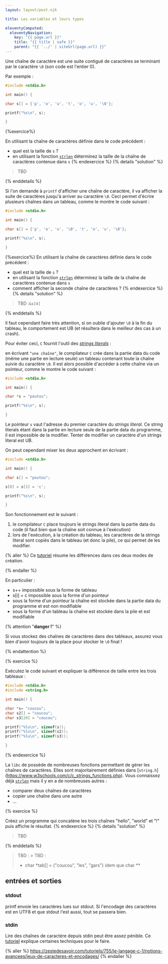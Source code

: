 ```yaml
---
layout: layout/post.njk

title: Les variables et leurs types

eleventyComputed:
  eleventyNavigation:
    key: "{{ page.url }}"
    title: "{{ title | safe }}"
    parent: "{{ '../' | siteUrl(page.url) }}"
---
```



Une chaîne de caractère est une suite contiguë de caractères se terminant par le caractère `\0` (son code est l'entier 0). 

Par exemple :

```c
#include <stdio.h>

int main() {

char s[] = {'p', 'o', 'u', 't', 'o', 'u', '\0'};

printf("%s\n", s);

}

```

{%exercice%}

En utilisant la chaîne de caractères définie dans le code précédent :

- quel est la taille de `s` ?
- en utilisant la fonction [`strlen`](https://koor.fr/C/cstring/strlen.wp) déterminez la taille de la chaîne de caractères contenue dans `s`
{% endexercice %}
{% details "solution" %}

> TBD

{% enddetails %}

Si l'on demande à `printf` d'afficher une chaîne de caractère, il va afficher la suite de caractères jusqu'à arriver au caractère `\0`. Ceci permet d'écrire plusieurs chaînes dans un tableau, comme le montre le code suivant :

```c
#include <stdio.h>

int main() {

char s[] = {'p', 'o', 'u', '\0', 't', 'o', 'u', '\0'};

printf("%s\n", s);

}

```

{%exercice%}
En utilisant la chaîne de caractères définie dans le code précédent :

- quel est la taille de `s` ?
- en utilisant la fonction [`strlen`](https://koor.fr/C/cstring/strlen.wp) déterminez la taille de la chaîne de caractères contenue dans `s`
- comment afficher la seconde chaîne de caractères ?
{% endexercice %}
{% details "solution" %}

> TBD :`&s[4]`

{% enddetails %}

Il faut cependant faire très attention, si on oublie d'ajouter `\0` à la fin du tableau, le comportement est UB (et résultera dans le meilleur des cas à un crash).

Pour éviter ceci, `C` fournit l'outil des [*strings literals*](https://learn.microsoft.com/fr-fr/cpp/c-language/c-string-literals?view=msvc-170) :

en écrivant `"une chaîne"`, le compilateur `C` crée dans la partie data du code (même une partie en lecture seule) un tableau contenant toute la chaîne suivie du caractère `\0`. Il est alors possible d'accéder à cette chaîne via un pointeur, comme le montre le code suivant :

```c
#include <stdio.h>

int main() {

char *s = "poutou";

printf("%s\n", s);

}

```

Le pointeur `s` vaut l'adresse du premier caractère du *strings literal*. Ce string literals étant dans la partie en lecture seule de la partie data du programme, il est impossible de la modifier. Tenter de modifier un caractère d'un strings literal est UB.

On peut cependant mixer les deux approchent en écrivant :

```c
#include <stdio.h>

int main() {

char s[] = "poutou";

s[0] = s[3] = 'c';

printf("%s\n", s);

}

```

Son fonctionnement est le suivant :

1. le compilateur `C` place toujours le strings literal dans la partie data du code (il faut bien que la chaîne soit connue à l'exécution)
2. lors de l'exécution, à la création du tableau, les caractères de la strings literal sont copiés dans le tableau (et donc la pile), ce qui permet de les modifier.

{% aller %}
Ce [tutoriel](https://www.codingninjas.com/studio/library/whats-the-difference-between-char-s-and-char-s-in-c) résume les différences dans ces deux modes de création.

{% endaller %}

En particulier :

- s++ impossible sous la forme de tableau
- s[i] = c impossible sous la forme d'un pointeur
- sous la forme d'un pointeur la chaîne est stockée dans la partie data du programme et est non modifiable
- sous la forme d'un tableau la chaîne est stockée dans la pile et est modifiable

{% attention "**danger !**" %}

Si vous stockez des chaînes de caractères dans des tableaux, assurez vous bien d'avoir toujours de la place pour stocker le `\0` final !

{% endattention %}

{% exercice %}

Exécutez le code suivant et expliquer la différence de taille entre les trois tableaux :

```c
#include <stdio.h>
#include <string.h>

int main() {

char *s= "coucou";
char s2[] = "coucou";
char s3[20] = "coucou";

printf("%lu\n", sizeof(s));
printf("%lu\n", sizeof(s2));
printf("%lu\n", sizeof(s3));

}

```

{% endexercice %}

La `libc` de possède de nombreuses fonctions permettant de gérer les chaînes de caractères. Elles sont majoritairement définies dans [`string.h`]
(https://www.w3schools.com/c/c_strings_functions.php). Vous connaissez déjà [`strlen`](https://koor.fr/C/cstring/strlen.wp) mais il y en a de nombreuses autres :

- comparer deux chaînes de caractères
- copier une chaîne dans une autre
- ...

{% exercice %}

Créez un programme qui concatène les trois chaînes "hello", "world" et "!" puis affiche le résultat.
{% endexercice %}
{% details "solution" %}

> TBD

{% enddetails %}

> TBD : > TBD : 
> - char *tab[] = {"coucou", "les", "gars"} idem que char **


## entrées et sorties

### stdout

printf envoie les caractères lues sur stdout. Si l'encodage des caractères est en UTF8 et que stdout l'est aussi, tout se passera bien.

### stdin

Lire des chaînes de caractère depuis stdin peut être assez pénible. Ce [tutoriel](https://www.scaler.com/topics/c/c-string-input-output-function/) explique certaines techniques pour le faire.

{% aller %}
<https://zestedesavoir.com/tutoriels/755/le-langage-c-1/notions-avancees/jeux-de-caracteres-et-encodages/>
{% endaller %}



